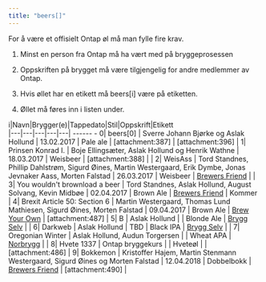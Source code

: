 ```yaml
---
title: "beers[]"
---
```


For å være et offisielt Ontap øl må man fylle fire krav. 


1. Minst en person fra Ontap må ha vært med på bryggeprosessen

2. Oppskriften på brygget må være tilgjengelig for andre medlemmer av Ontap.

3. Hvis øllet har en etikett må beers[i] være på etiketten.

4. Øllet må føres inn i listen under. 


i|Navn|Brygger(e)|Tappedato|Stil|Oppskrift|Etikett  
|---|---|---|---|---|                                                                            ------                -
0| beers[0] | Sverre Johann Bjørke og Aslak Hollund | 13.02.2017 | Pale ale | [attachment:387] | [attachment:396] |
1| Prinsen Konrad I. | Boje Ellingsæter, Aslak Hollund og Henrik Wathne | 18.03.2017 | Weisbeer | [attachment:388] | |
2| WeisAss | Tord Standnes, Phillip Dahlstrøm, Sigurd Øines, Martin Westergaard, Erik Dymbe, Jonas Jevnaker Aass, Morten Falstad | 26.03.2017 | Weisbeer | [Brewers Friend](http://www.brewersfriend.com/homebrew/recipe/view/83225/bakke-brygg-weissbier-20-l) | |
3| You wouldn't brownload a beer | Tord Standnes, Aslak Hollund, August Solvang, Kevin Midbøe | 02.04.2017 | Brown Ale | [Brewers Friend](http://www.brewersfriend.com/homebrew/recipe/view/345118/macintosh-northern-english-brown-ale) | Kommer |
4| Brexit Article 50: Section 6 | Martin Westergaard, Thomas Lund Mathiesen, Sigurd Øines, Morten Falstad | 09.04.2017 | Brown Ale | [Brew Your Own](https://byo.com/bock/item/1983-northern-english-brown-ale-style-profile) | [attachment:487] |
5| B | Aslak Hollund | | Blonde Ale | [Brygg Selv](https://www.bryggselv.no/blogg/blonde-ale//) | |
6| Darkweb | Aslak Hollund | TBD | Black IPA | [Brygg Selv](https://www.bryggselv.no/blogg/svartediket/) | |
7| Oregonian Winter | Aslak Hollund, Audun Torgersen | | Wheat APA | [Norbrygg](https://forum.norbrygg.no/threads/voss-bryggeri-oregonian.23938/) | |
8| Hvete 1337 | Ontap bryggekurs | | Hveteøl | |[attachment:486] |
9| Bokkemon | Kristoffer Hajem, Martin Stenmann Westergaard, Sigurd Øines og Morten Falstad | 12.04.2018 | Dobbelbokk | [Brewers Friend](https://www.brewersfriend.com/homebrew/recipe/view/105424/bakke-brygg-doppelbock-20-l) | [attachment:490] |